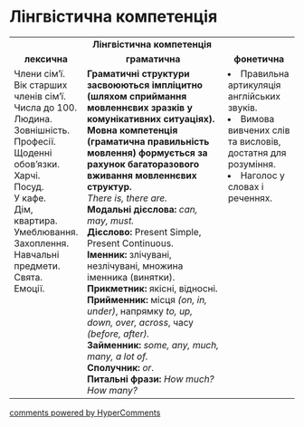 <div id="hypercomments_widget" class="js-hypercomments-widget invisible"></div>

# Лінгвістична компетенція

<table>
  <tr>
    <td align="center" colspan="3"><b>Лінгвістична компетенція</b></td>
  </tr>
            <tr>
                <td align="center"><b>лексична</b></td>
                <td align="center"><b>граматична</b></td>
                <td align="center"><b>фонетична</b></td>
            </tr>
            <tr>
                <td width="25%" style="vertical-align:top !important;">
Члени сім’ї.<br>
Вік старших членів сім’ї.<br>
Числа до 100.<br>
Людина.<br>
Зовнішність.<br>
Професії.<br>
Щоденні обов’язки.<br>
Харчі.<br>
Посуд.<br>
У кафе.<br>
Дім, квартира.<br>
Умеблювання.<br>
Захоплення.<br>
Навчальні предмети.<br>
Свята.<br>
Емоції.<br></td>
                <td width="50%" style="vertical-align:top !important;">
                <b>Граматичні структури засвоюються імпліцитно (шляхом сприймання мовленнєвих зразків у комунікативних ситуаціях). Мовна компетенція (граматична правильність мовлення) формується за рахунок багаторазового вживання мовленнєвих структур.</b><br>
                <i>There is, there are.</i><br>
                <b>Модальні дієслова:</b>
                <i>can, may, must.</i><br>
                <b>Дієслово:</b> Present Simple, Present Continuous.<br> 
                <b>Іменник:</b>
                злічувані, незлічувані, множина іменника (винятки).<br>
                <b>Прикметник:</b>
                якісні, відносні.<br>
                <b>Прийменник:</b>
                місця <i>(on, in, under)</i>, напрямку <i>to, up, down, over, across</i>, часу <i>(before, after).</i><br>
                <b>Займенник:</b> <i>some, any, much, many, a lot of.</i><br>
                <b>Сполучник:</b> <i>or</i>.<br>
                <b>Питальні фрази:</b>
                <i>How much? How many?</i> 
                </td>
                <td width="25%" style="vertical-align:top !important;">
                <li>Правильна артикуляція англійських звуків.</li>
                <li>Вимова вивчених слів та висловів, достатня для розуміння.</li>
                <li>Наголос у словах і реченнях. </li> </td>
            </tr>
</table>

<div class="js-hypercomments-container">
    <a href="http://hypercomments.com" class="hc-link" title="comments widget">comments powered by HyperComments</a>
</div>